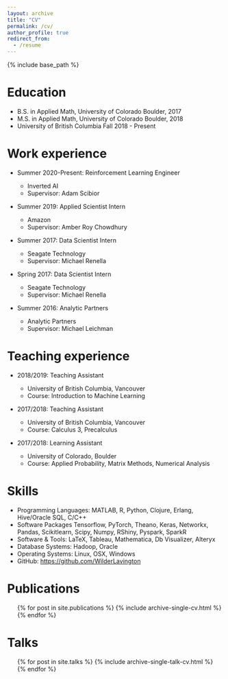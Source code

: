 ```yaml
---
layout: archive
title: "CV"
permalink: /cv/
author_profile: true
redirect_from:
  - /resume
---
```


{% include base_path %}

Education
======
* B.S. in Applied Math, University of Colorado Boulder, 2017
* M.S. in Applied Math, University of Colorado Boulder, 2018
* University of British Columbia Fall 2018 - Present

Work experience
======
* Summer 2020-Present: Reinforcement Learning Engineer
  * Inverted AI
  * Supervisor: Adam Scibior

* Summer 2019: Applied Scientist Intern
  * Amazon
  * Supervisor: Amber Roy Chowdhury

* Summer 2017: Data Scientist Intern
  * Seagate Technology
  * Supervisor: Michael Renella

* Spring 2017: Data Scientist Intern
  * Seagate Technology
  * Supervisor: Michael Renella

* Summer 2016: Analytic Partners
  * Analytic Partners
  * Supervisor: Michael Leichman

Teaching experience
======
* 2018/2019: Teaching Assistant
  * University of British Columbia, Vancouver
  * Course: Introduction to Machine Learning

* 2017/2018: Teaching Assistant
  * University of British Columbia, Vancouver
  * Course: Calculus 3, Precalculus

* 2017/2018: Learning Assistant
  * University of Colorado, Boulder
  * Course: Applied Probability, Matrix Methods, Numerical Analysis

Skills
======
* Programming Languages: MATLAB, R, Python, Clojure, Erlang, Hive/Oracle SQL, C/C++
* Software Packages Tensorflow, PyTorch, Theano, Keras, Networkx, Pandas, Scikitlearn, Scipy, Numpy, RShiny, Pyspark, SparkR
* Software & Tools: LaTeX, Tableau, Mathematica, Db Visualizer, Alteryx
* Database Systems: Hadoop, Oracle
* Operating Systems: Linux, OSX, Windows
* GitHub: https://github.com/WilderLavington

Publications
======
  <ul>{% for post in site.publications %}
    {% include archive-single-cv.html %}
  {% endfor %}</ul>

Talks
======
  <ul>{% for post in site.talks %}
    {% include archive-single-talk-cv.html %}
  {% endfor %}</ul>
